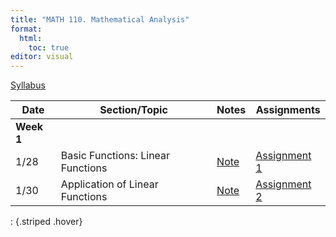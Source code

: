 ```yaml
---
title: "MATH 110. Mathematical Analysis"
format: 
  html:
    toc: true
editor: visual
---
```






[Syllabus](../syllabus.html)

| Date | Section/Topic | Notes | Assignments |
|------------------|------------------|------------------|-------------------|
| **Week 1** |  |  |  |
| 1/28 | Basic Functions: Linear Functions | [Note](notes/note1.pdf) | [Assignment 1](notes/note1.pdf) |
| 1/30       | Application of Linear Functions              |    [Note](notes/note2.pdf)   |    [Assignment 2](notes/note2.pdf)         |

: {.striped .hover}

